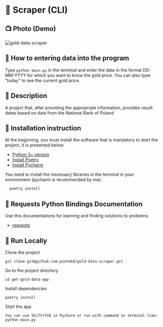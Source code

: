 # 🐍 Scraper (CLI)

## 📺 Photo (Demo)
![gold-data-scraper](https://github.com/piotek8/auto-sender/assets/82182989/67bc5f63-3439-40f5-a358-c8755a332673)

## 📁 How to entering data into the program

Type `python main.py` in the terminal and enter the date in the format DD-MM-YYYY for which you want to know the gold price. You can also type "today" to see the current gold price.


## 📕 Description 
A project that, after providing the appropriate information, provides result dates based on data from the National Bank of Poland

## 💬 Installation instruction
At the beginning, you must install the software that is mandatory to start the project, it is presented below.
 - [Python 3+ version](https://realpython.com/installing-python/#how-to-install-python-on-windows)
 - [Install Poetry](https://github.com/piotek8/Poetry-windows-instruction)
 - [Install Pycharm](https://www.jetbrains.com/pycharm/download/?section=windows)

You need to install the necessary libraries in the terminal in your environment (pycharm is recommended by me):

```bash
  poetry install
```


## 📜 Requests Python Bindings Documentation

Use this documentations for learning and finding solutions to problems.

- [requests](https://requests.readthedocs.io/en/latest/)


## 🔗 Run Locally

Clone the project

```
git clone git@github.com:piotek8/gold-data-scraper.git
```
Go to the project directory

```
cd get-gold-data-app
```
Install dependencies

```
poetry install
```
Start the app

```
You can use Shift+f10 in Pycharm or run with command in terminal like: python main.py
```


